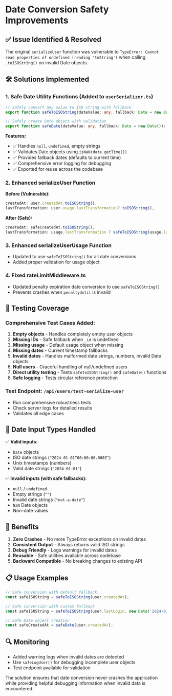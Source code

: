 # Date Conversion Safety Improvements

## ✅ **Issue Identified & Resolved**
The original `serializeUser` function was vulnerable to `TypeError: Cannot read properties of undefined (reading 'toString')` when calling `.toISOString()` on invalid Date objects.

## 🛠️ **Solutions Implemented**

### 1. **Safe Date Utility Functions** (Added to `userSerializer.ts`)

```typescript
// Safely convert any value to ISO string with fallback
export function safeToISOString(dateValue: any, fallback: Date = new Date()): string

// Safely create Date object with validation
export function safeDate(dateValue: any, fallback: Date = new Date()): Date
```

**Features:**
- ✅ Handles `null`, `undefined`, empty strings
- ✅ Validates Date objects using `isNaN(date.getTime())`
- ✅ Provides fallback dates (defaults to current time)
- ✅ Comprehensive error logging for debugging
- ✅ Exported for reuse across the codebase

### 2. **Enhanced serializeUser Function**

**Before (Vulnerable):**
```typescript
createdAt: user.createdAt.toISOString(),
lastTransformation: user.usage.lastTransformation?.toISOString(),
```

**After (Safe):**
```typescript
createdAt: safeCreatedAt.toISOString(),
lastTransformation: usage.lastTransformation ? safeToISOString(usage.lastTransformation) : undefined,
```

### 3. **Enhanced serializeUserUsage Function**
- Updated to use `safeToISOString()` for all date conversions
- Added proper validation for usage object

### 4. **Fixed rateLimitMiddleware.ts**
- Updated penalty expiration date conversion to use `safeToISOString()`
- Prevents crashes when `penaltyUntil` is invalid

## 🧪 **Testing Coverage**

### Comprehensive Test Cases Added:
1. **Empty objects** - Handles completely empty user objects
2. **Missing IDs** - Safe fallback when `_id` is undefined
3. **Missing usage** - Default usage object when missing
4. **Missing dates** - Current timestamp fallbacks
5. **Invalid dates** - Handles malformed date strings, numbers, invalid Date objects
6. **Null users** - Graceful handling of null/undefined users
7. **Direct utility testing** - Tests `safeToISOString()` and `safeDate()` functions
8. **Safe logging** - Tests circular reference protection

### Test Endpoint: `/api/users/test-serialize-user`
- Run comprehensive robustness tests
- Check server logs for detailed results
- Validates all edge cases

## 🔧 **Date Input Types Handled**

✅ **Valid inputs:**
- `Date` objects
- ISO date strings (`"2024-01-01T00:00:00.000Z"`)
- Unix timestamps (numbers)
- Valid date strings (`"2024-01-01"`)

✅ **Invalid inputs (with safe fallbacks):**
- `null` / `undefined`
- Empty strings (`""`)
- Invalid date strings (`"not-a-date"`)
- `NaN` Date objects
- Non-date values

## 🚀 **Benefits**

1. **Zero Crashes** - No more TypeError exceptions on invalid dates
2. **Consistent Output** - Always returns valid ISO strings
3. **Debug Friendly** - Logs warnings for invalid dates
4. **Reusable** - Safe utilities available across codebase
5. **Backward Compatible** - No breaking changes to existing API

## 📋 **Usage Examples**

```typescript
// Safe conversion with default fallback
const safeISOString = safeToISOString(user.createdAt);

// Safe conversion with custom fallback
const safeISOString = safeToISOString(user.lastLogin, new Date('2024-01-01'));

// Safe Date object creation
const safeCreatedAt = safeDate(user.createdAt);
```

## 🔍 **Monitoring**
- Added warning logs when invalid dates are detected
- Use `safeLogUser()` for debugging incomplete user objects
- Test endpoint available for validation

The solution ensures that date conversion never crashes the application while providing helpful debugging information when invalid data is encountered.
